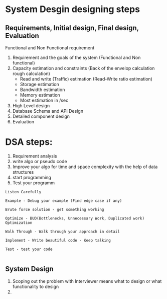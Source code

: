 # System Desgin designing steps
## Requirements, Initial design, Final design, Evaluation
Functional and Non Functional requirement
1. Requirement and the goals of the system (Functional and Non functional)
2. Capacity estimation and constraints (Back of the envelop calculation rough calculation)
    - Read and write (Traffic) estimation (Read-Write ratio estimation)
    - Storage estimation
    -  Bandwidth estimation
    - Memory estimation
    - Most estimation in /sec
3. High Level design
4. Database Schema and API Design
5. Detailed component design
6. Evaluation


# DSA steps:
1. Requirement analysis 
2. write algo or pseudo code
3. Improve your algo for time and space complexity with the help of data structures
4. start programming
5. Test your programm
```
Listen Carefully

Example - Debug your example (Find edge case if any)

Brute force solution - get something working

Optimize - BUD(Bottlenecks, Unnecessary Work, Duplicated work) Optimization 

Walk Through - Walk through your approach in detail

Implement - Write beautiful code - Keep talking

Test - test your code


```

## System Design
1. Scoping out the problem with Interviewer means what to design or what functionality to design
2. 